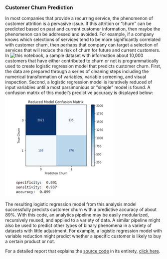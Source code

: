 ### Customer Churn Prediction

In most companies that provide a recurring service, the phenomenon of customer attrition is a pervasive issue. If this attrition or “churn” can be predicted based on past and current customer information, then maybe the phenomenon can be addressed and avoided. For example, if a company knows which selections of services tend to be more significantly correlated with customer churn, then perhaps that company can target a selection of services that will reduce the risk of churn for future and current customers.
In ![this notebook](customer_churn_prediction.ipynb), a sample dataset with information about 10,000 customers that have either contributed to churn or not is programmatically used to create logistic regression model that predicts customer churn.
First, the data are prepared through a series of cleaning steps including the numerical transformation of variables, variable screening, and visual inspection. 
Second, a logistic regression model is iteratively reduced of input variables until a most parsimonious or “simple” model is found. A confusion matrix of this model’s predictive accuracy is displayed below:
![reduced model confusion matrix](confusion_matrix.png)

The resulting logistic regression model from this analysis model successfully predicts customer churn with a predictive accuracy of about 89%. With this code, an analytics pipeline may be easily modularized, recursively reused, and applied to a variety of data. A similar pipeline might also be used to predict other types of binary phenomena in a variety of datasets with little adjustment. For example, a logistic regression model with variable reduction might predict whether a specific customer is likely to buy a certain product or not.

For a detailed report that explains the [source code](customer_churn_prediction.ipynb) in its entirety, [click here](customer_churn_prediction_report.pdf).
